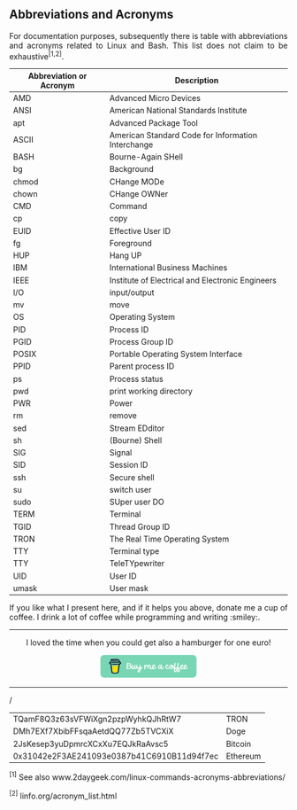 ## Abbreviations and Acronyms

<p align="justify">For documentation purposes, subsequently there is table with abbreviations and acronyms related to Linux and Bash. This list does not claim to be exhaustive<sup>[1,2]</sup>.</p>

| Abbreviation or Acronym | Description                                        |
| ----------------------- | -------------------------------------------------- |
| AMD                     | Advanced Micro Devices                             |
| ANSI                    | American National Standards Institute              |
| apt                     | Advanced Package Tool                              |
| ASCII                   | American Standard Code for Information Interchange |
| BASH                    | Bourne-Again SHell                                 |
| bg                      | Background                                         |
| chmod                   | CHange MODe                                        |
| chown                   | CHange OWNer                                       |
| CMD                     | Command                                            |
| cp                      | copy                                               |
| EUID                    | Effective User ID                                  |
| fg                      | Foreground                                         |
| HUP                     | Hang UP                                            |
| IBM                     | International Business Machines                    |
| IEEE                    | Institute of Electrical and Electronic Engineers   |
| I/O                     | input/output                                       |
| mv                      | move                                               |
| OS                      | Operating System                                   |
| PID                     | Process ID                                         |
| PGID                    | Process Group ID                                   |
| POSIX                   | Portable Operating System Interface                |
| PPID                    | Parent process ID                                  |
| ps                      | Process status                                     |
| pwd                     | print working directory                            |
| PWR                     | Power                                              |
| rm                      | remove                                             |
| sed                     | Stream EDditor                                     |
| sh                      | (Bourne) Shell                                     |
| SIG                     | Signal                                             |
| SID                     | Session ID                                         |  
| ssh                     | Secure shell                                       |
| su                      | switch user                                        |
| sudo                    | SUper user DO                                      |
| TERM                    | Terminal                                           |
| TGID                    | Thread Group ID                                    |
| TRON                    | The Real Time Operating System                     |
| TTY                     | Terminal type                                      |
| TTY                     | TeleTYpewriter                                     |
| UID                     | User ID                                            |
| umask                   | User mask                                          |

<p align="justify">If you like what I present here, and if it helps you above, donate me a cup of coffee. I drink a lot of coffee while programming and writing :smiley:.</p>

<hr width="100%" size="2">

<p align="center">I loved the time when you could get also a hamburger for one euro!</p>

<p align="center">
<a href="https://www.buymeacoffee.com/zentrocdot" target="_blank"><img src="..\IMAGES\greeen-button.png" alt="Buy Me A Coffee" height="41" width="174"></a>
</p>

<hr width="100%" size="2">

<table>
<tr>
  <td>TQamF8Q3z63sVFWiXgn2pzpWyhkQJhRtW7</td>
  <td>TRON</td>
</tr>
<tr><td>DMh7EXf7XbibFFsqaAetdQQ77Zb5TVCXiX</td><td>Doge</td>/</tr>
<tr><td>2JsKesep3yuDpmrcXCxXu7EQJkRaAvsc5</td><td>Bitcoin</td></tr>
<tr><td>0x31042e2F3AE241093e0387b41C6910B11d94f7ec</td><td>Ethereum</td></tr>
</table>

<sup>[1]</sup> See also www&#8203;.2daygeek.com/linux-commands-acronyms-abbreviations/

<sup>[2]</sup> linfo.org/acronym_list.html


